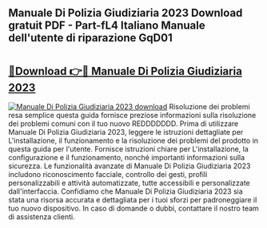 ## Manuale Di Polizia Giudiziaria 2023 Download gratuit PDF - Part-fL4 Italiano Manuale dell'utente di riparazione GqD01

# <h2><a href="http://dfa4cn8.blite.top/?on=Manuale+Di+Polizia+Giudiziaria+2023">🔗Download 👉🔴 Manuale Di Polizia Giudiziaria 2023</a></h2>

[![Manuale Di Polizia Giudiziaria 2023 download](https://i.imgur.com/lujVjoI.png)](http://dfa4cn8.blite.top/?on=Manuale+Di+Polizia+Giudiziaria+2023)
Risoluzione dei problemi resa semplice questa guida fornisce preziose informazioni sulla risoluzione dei problemi comuni con il tuo nuovo REDDDDDDD. Prima di utilizzare Manuale Di Polizia Giudiziaria 2023, leggere le istruzioni dettagliate per L'installazione, il funzionamento e la risoluzione dei problemi del prodotto in questa guida per l'utente. Fornisce istruzioni chiare per L'installazione, la configurazione e il funzionamento, nonché importanti informazioni sulla sicurezza. Le funzionalità avanzate di Manuale Di Polizia Giudiziaria 2023 includono riconoscimento facciale, controllo dei gesti, profili personalizzabili e attività automatizzate, tutte accessibili e personalizzate dall'interfaccia. Confidiamo che Manuale Di Polizia Giudiziaria 2023 sia stata una risorsa accurata e dettagliata per i tuoi sforzi per padroneggiare il tuo nuovo dispositivo. In caso di domande o dubbi, contattare il nostro team di assistenza clienti.

